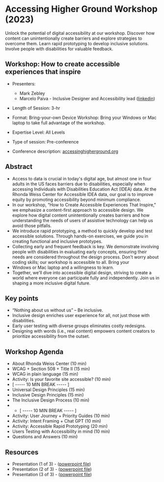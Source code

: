 # Accessing Higher Ground Workshop (2023) 
Unlock the potential of digital accessibility at our workshop. Discover how content can unintentionally create barriers and explore strategies to overcome them. 
Learn rapid prototyping to develop inclusive solutions. Involve people with disabilities for valuable feedback.

## Workshop: How to create accessible experiences that inspire

- Presenters:
  - Mark Zebley
  - Marcelo Paiva - Inclusive Designer and Accessibility lead ([linkedin](https://www.linkedin.com/in/mtpaiva/))
    
- Length of Session: 3-hr
- Format: Bring-your-own Device Workshop: Bring your Windows or Mac laptop to take full advantage of the workshop.
- Expertise Level: All Levels
- Type of session: Pre-conference
- Conference description: [accessinghigherground.org](https://accessinghigherground.org/how-to-create-accessible-experiences-that-inspire/)

## Abstract
- Access to data is crucial in today's digital age, but almost one in four adults in the US faces barriers due to disabilities, especially when accessing Individuals with Disabilities Education Act (IDEA) data. At the Rhonda Weiss Center for Accessible IDEA data, our goal is to improve equity by promoting accessibility beyond minimum compliance.
- In our workshop, “How to Create Accessible Experiences That Inspire," we emphasize a content-first approach to accessible design. We explore how digital content unintentionally creates barriers and how understanding the needs of users of assistive technology can help us avoid those pitfalls.
- We introduce rapid prototyping, a method to quickly develop and test accessible solutions. Through hands-on exercises, we guide you in creating functional and inclusive prototypes.
- Collecting early and frequent feedback is key. We demonstrate involving people with disabilities in evaluating early concepts, ensuring their needs are considered throughout the design process. Don't worry about coding skills; our workshop is accessible to all. Bring your
- Windows or Mac laptop and a willingness to learn.
- Together, we'll dive into accessible digital design, striving to create a world where everyone can participate fully and independently. Join us in shaping a more inclusive digital future.

## Key points
- “Nothing about us without us” – Be inclusive.
- Inclusive design enriches user experience for all, not just those with disabilities.
- Early user testing with diverse groups eliminates costly redesigns.
- Designing with words (i.e., real content) empowers content creators to prioritize accessibility from the outset.

## Workshop Agenda
- About Rhonda Weiss Center (10 min)
- WCAG + Section 508 + Title II (15 min)
- WCAG in plain language (15 min)
- Activity: Is your favorite site accessible? (10 min)
- [ ----- 10 MIN BREAK ----- ]
- Universal Design Principles (15 min)
- Inclusive Design Principles (15 min)
- The Inclusive Design Process (10 min)
- - [ ----- 10 MIN BREAK ----- ]
- Activity: User Journey + Priority Guides (10 min)
- Activity: Intent Framing + Chat GPT (10 min)
- Activity: Accessible Rapid Prototyping (20 min)
- Users Testing with Accessibility in mind (10 min)
- Questions and Answers (10 min)

## Resources
- Presentation (1 of 3) - ([powerpoint file](https://github.com/WeissCenter/public/raw/main/conferences/2023-AHG/%5BAHG-2023%5D%20How%20to%20Create%20Accessible%20Experiences%20%5B1%20of%203%5D.pptx))
- Presentation (2 of 3) - ([powerpoint file](https://github.com/WeissCenter/public/raw/main/conferences/2023-AHG/%5BAHG-2023%5D%20How%20to%20Create%20Accessible%20Experiences%20%5B2%20of%203%5D.pptx))
- Presentation (3 of 3) - ([powerpoint file](https://github.com/WeissCenter/public/raw/main/conferences/2023-AHG/%5BAHG-2023%5D%20How%20to%20Create%20Accessible%20Experiences%20%5B3%20of%203%5D.pptx))

  
